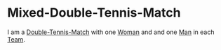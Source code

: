 # Mixed-Double-Tennis-Match

I am a [Double-Tennis-Match](270000013.md) with one [Woman](40000010.md) and and one [Man](40000004.md) in each [Team](404.md).